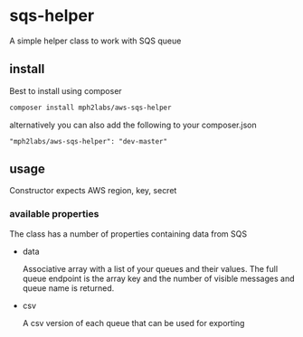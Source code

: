 # sqs-helper

A simple helper class to work with SQS queue

## install 

Best to install using composer 

```bash
composer install mph2labs/aws-sqs-helper
```

alternatively you can also add the following to your composer.json
```
"mph2labs/aws-sqs-helper": "dev-master"
```

## usage
Constructor expects AWS region, key, secret 

### available properties
The class has a number of properties containing data from SQS

* data

   Associative array with a list of your queues and their values. The full queue endpoint is the array key and the number of visible messages and queue name is returned.   

* csv

   A csv version of each queue that can be used for exporting   
